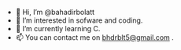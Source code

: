 - 👋 Hi, I’m @bahadirbolatt
- 👀 I’m interested in sofware and coding.
- 🌱 I’m currently learning C.
- 📫 You can contact me on bhdrblt5@gmail.com .

<!---
bahadirbolatt/bahadirbolatt is a ✨ special ✨ repository because its `README.md` (this file) appears on your GitHub profile.
You can click the Preview link to take a look at your changes.
--->
